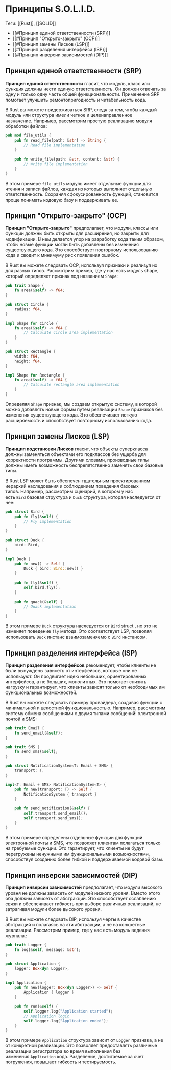 # Принципы S.O.L.I.D.

Теги: [[Rust]], [[SOLID]]

- [[#Принцип единой ответственности (SRP)]]
- [[#Принцип "Открыто-закрыто" (OCP)]]
- [[#Принцип замены Лисков (LSP)]]
- [[#Принцип разделения интерфейса (ISP)]]
- [[#Принцип инверсии зависимостей (DIP)]]

## Принцип единой ответственности (SRP)

**Принцип единой ответственности** гласит, что модуль, класс или функция должны нести единую ответственность. Он должен отвечать за одну и только одну часть общей функциональности. Применение SRP помогает улучшить ремонтопригодность и читабельность кода.

В Rust вы можете придерживаться SRP, следя за тем, чтобы каждый модуль или структура имели четкое и целенаправленное назначение. Например, рассмотрим простую реализацию модуля обработки файлов:

```rust
pub mod file_utils {
    pub fn read_file(path: &str) -> String {
        // Read file implementation
    }
	
    pub fn write_file(path: &str, content: &str) {
        // Write file implementation
    }
}
```

В этом примере `file_utils` модуль имеет отдельные функции для чтения и записи файлов, каждая из которых выполняет отдельную ответственность. Сохраняя сфокусированность функций, становится проще понимать кодовую базу и поддерживать ее.

## Принцип "Открыто-закрыто" (OCP)

**Принцип "Открыто-закрыто"** предполагает, что модули, классы или функции должны быть открыты для расширения, но закрыты для модификации. В нем делается упор на разработку кода таким образом, чтобы новые функции могли быть добавлены без изменения существующего кода. Это способствует повторному использованию кода и сводит к минимуму риск появления ошибок.

В Rust вы можете следовать OCP, используя признаки и реализуя их для разных типов. Рассмотрим пример, где у нас есть модуль shape, который определяет признак под названием `Shape`:

```rust
pub trait Shape {
    fn area(&self) -> f64;
}

pub struct Circle {
    radius: f64,
}

impl Shape for Circle {
    fn area(&self) -> f64 {
        // Calculate circle area implementation
    }
}

pub struct Rectangle {
    width: f64,
    height: f64,
}

impl Shape for Rectangle {
    fn area(&self) -> f64 {
        // Calculate rectangle area implementation
    }
}
```

Определяя `Shape` признак, мы создаем открытую систему, в которой можно добавлять новые формы путем реализации `Shape` признаков без изменения существующего кода. Это обеспечивает легкую расширяемость и способствует повторному использованию кода.

## Принцип замены Лисков (LSP)

**Принцип подстановки Лисков** гласит, что объекты суперкласса должны заменяться объектами его подклассов без ущерба для корректности программы. Другими словами, производные типы должны иметь возможность беспрепятственно заменять свои базовые типы.

В Rust LSP может быть обеспечен тщательным проектированием иерархий наследования и соблюдением поведения базовых типов. Например, рассмотрим сценарий, в котором у нас есть `Bird` базовая структура и `Duck` структура, которая наследуется от нее:

```rust
pub struct Bird {
    pub fn fly(&self) {
        // Fly implementation
    }
}

pub struct Duck {
    bird: Bird,
}

impl Duck {
    pub fn new() -> Self {
        Duck { bird: Bird::new() }
    }
	
    pub fn fly(&self) {
        self.bird.fly();
    }
	
    pub fn quack(&self) {
        // Quack implementation
    }
}
```

В этом примере `Duck` структура наследуется от `Bird` struct , но это не изменяет поведение `fly` метода. Это соответствует LSP, позволяя использовать `Duck` инстанс взаимозаменяемо с `Bird` инстансом.

## Принцип разделения интерфейса (ISP)

**Принцип разделения интерфейсов** рекомендует, чтобы клиенты не были вынуждены зависеть от интерфейсов, которые они не используют. Он продвигает идею небольших, ориентированных интерфейсов, а не больших, монолитных. Это помогает снизить нагрузку и гарантирует, что клиенты зависят только от необходимых им функциональных возможностей.

В Rust вы можете следовать примеру провайдера, создавая функции с минимальной и целостной функциональностью. Например, рассмотрим систему обмена сообщениями с двумя типами сообщений: электронной почтой и SMS:

```rust
pub trait Email {
    fn send_email(&self);
}

pub trait SMS {
    fn send_sms(&self);
}

pub struct NotificationSystem<T: Email + SMS> {
    transport: T,
}

impl<T: Email + SMS> NotificationSystem<T> {
    pub fn new(transport: T) -> Self {
        NotificationSystem { transport }
    }
	
    pub fn send_notification(&self) {
        self.transport.send_email();
        self.transport.send_sms();
    }
}
```

В этом примере определены отдельные функции для функций электронной почты и SMS, что позволяет клиентам полагаться только на требуемые функции. Это гарантирует, что клиенты не будут перегружены ненужными им функциональными возможностями, способствуя созданию более гибкой и поддерживаемой кодовой базы.

## Принцип инверсии зависимостей (DIP)

**Принцип инверсии зависимостей** предполагает, что модули высокого уровня не должны зависеть от модулей низкого уровня. Вместо этого оба должны зависеть от абстракций. Это способствует ослаблению связи и обеспечивает гибкость при выборе различных реализаций, не затрагивая модули более высокого уровня.

В Rust вы можете следовать DIP, используя черты в качестве абстракций и полагаясь на эти абстракции, а не на конкретные реализации. Рассмотрим пример, где у нас есть модуль ведения журнала.:

```rust
pub trait Logger {
    fn log(&self, message: &str);
}

pub struct Application {
    logger: Box<dyn Logger>,
}

impl Application {
    pub fn new(logger: Box<dyn Logger>) -> Self {
        Application { logger }
    }
	
    pub fn run(&self) {
        self.logger.log("Application started");
        // Application logic
        self.logger.log("Application ended");
    }
}
```

В этом примере `Application` структура зависит от `Logger` признака, а не от конкретной реализации. Это позволяет предоставлять различные реализации регистратора во время выполнения без изменения `Application` кода. Разделение, достигаемое за счет погружения, повышает гибкость и тестируемость.
